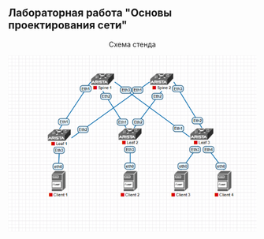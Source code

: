 ## **Лабораторная работа "Основы проектирования сети"**
<p style="text-align: center;">Схема стенда</p>


![alt text](image.png "Схема стенда")